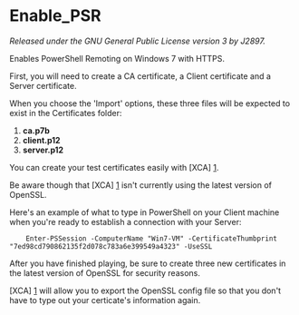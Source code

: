 Enable_PSR
==========
*Released under the GNU General Public License version 3 by J2897.*

Enables PowerShell Remoting on Windows 7 with HTTPS.

First, you will need to create a CA certificate, a Client certificate and a Server certificate.

When you choose the 'Import' options, these three files will be expected to exist in the Certificates folder:

1.  **ca.p7b**
2.  **client.p12**
3.  **server.p12**

You can create your test certificates easily with [XCA] [1].

Be aware though that [XCA] [1] isn't currently using the latest version of OpenSSL.

Here's an example of what to type in PowerShell on your Client machine when you're ready to establish a connection with your Server:

		Enter-PSSession -ComputerName "Win7-VM" -CertificateThumbprint "7ed98cd790862135f2d078c783a6e399549a4323" -UseSSL

After you have finished playing, be sure to create three new certificates in the latest version of OpenSSL for security reasons.

[XCA] [1] will allow you to export the OpenSSL config file so that you don't have to type out your certicate's information again.

   [1]: http://xca.sourceforge.net/xca-14.html#ss14.1
